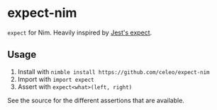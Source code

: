 # expect-nim

`expect` for Nim. Heavily inspired by [Jest's expect](https://jestjs.io/docs/en/expect).

## Usage

1. Install with `nimble install https://github.com/celeo/expect-nim`
1. Import with `import expect`
1. Assert with `expect<what>(left, right)`

See the source for the different assertions that are available.
